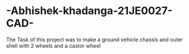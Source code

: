 # -Abhishek-khadanga-21JE0027-CAD-
The Task of this project was to make a ground vehicle chassis and outer shell with 2 wheels and a castor wheel
